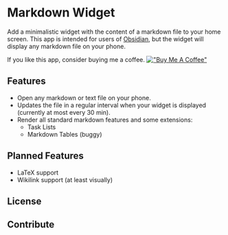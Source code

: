 # Markdown Widget

Add a minimalistic widget with the content of a markdown file to your home screen.
This app is intended for users of [Obsidian](https://obsidian.md), but the widget will display any
markdown file on your phone.

If you like this app, consider buying me a coffee.
[!["Buy Me A Coffee"](https://www.buymeacoffee.com/assets/img/custom_images/orange_img.png)](https://www.buymeacoffee.com/Tiim)

## Features

* Open any markdown or text file on your phone.
* Updates the file in a regular interval when your widget is displayed (currently at most every 30 min).
* Render all standard markdown features and some extensions:
    * Task Lists
    * Markdown Tables (buggy)

## Planned Features

* LaTeX support
* Wikilink support (at least visually)


## License

## Contribute

